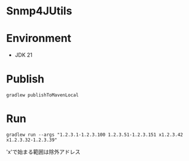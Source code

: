 Snmp4JUtils
===
# Environment

- JDK 21

# Publish

```sh:ローカルリポジトリにpublish
gradlew publishToMavenLocal
```


# Run

```sh:アドレス範囲検索
gradlew run --args "1.2.3.1-1.2.3.100 1.2.3.51-1.2.3.151 x1.2.3.42 x1.2.3.32-1.2.3.39"
```
'x'で始まる範囲は除外アドレス


